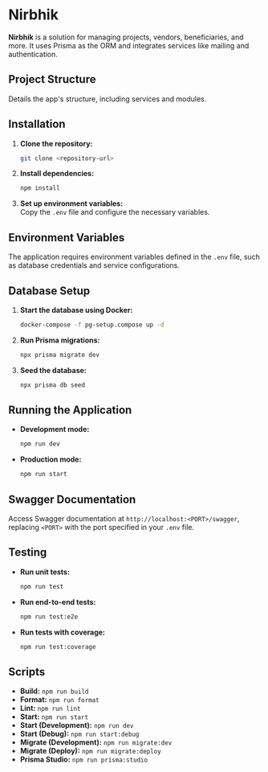 # Nirbhik

**Nirbhik** is a solution for managing projects, vendors, beneficiaries, and more. It uses Prisma as the ORM and integrates services like mailing and authentication.

## Project Structure

Details the app's structure, including services and modules.

## Installation

1. **Clone the repository:**
   ```bash
   git clone <repository-url>
   ```
2. **Install dependencies:**
   ```bash
   npm install
   ```
3. **Set up environment variables:**  
   Copy the `.env` file and configure the necessary variables.

## Environment Variables

The application requires environment variables defined in the `.env` file, such as database credentials and service configurations.

## Database Setup

1. **Start the database using Docker:**
   ```bash
   docker-compose -f pg-setup.compose up -d
   ```
2. **Run Prisma migrations:**
   ```bash
   npx prisma migrate dev
   ```
3. **Seed the database:**
   ```bash
   npx prisma db seed
   ```

## Running the Application

- **Development mode:**
  ```bash
  npm run dev
  ```
- **Production mode:**
  ```bash
  npm run start
  ```

## Swagger Documentation

Access Swagger documentation at `http://localhost:<PORT>/swagger`, replacing `<PORT>` with the port specified in your `.env` file.

## Testing

- **Run unit tests:**
  ```bash
  npm run test
  ```
- **Run end-to-end tests:**
  ```bash
  npm run test:e2e
  ```
- **Run tests with coverage:**
  ```bash
  npm run test:coverage
  ```

## Scripts

- **Build:** `npm run build`
- **Format:** `npm run format`
- **Lint:** `npm run lint`
- **Start:** `npm run start`
- **Start (Development):** `npm run dev`
- **Start (Debug):** `npm run start:debug`
- **Migrate (Development):** `npm run migrate:dev`
- **Migrate (Deploy):** `npm run migrate:deploy`
- **Prisma Studio:** `npm run prisma:studio`
